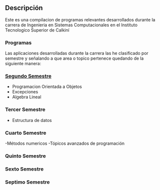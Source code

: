 ## Descripción
Este es una compilacion de programas relevantes desarrollados durante la carrera de Ingenieria en Sistemas Computacionales en el Instituto Tecnologico Superior de Calkiní

### Programas
Las aplicaciones desarrolladas durante la carrera las he clasificado por semestre y señalando a que area o topico pertenece quedando de la siguiente manera:

### [Segundo Semestre](Segundo-Semestre/README.md)
- Programacion Orientada a Objetos
- Excepciones
- Algebra Lineal

### Tercer Semestre
- Estructura de datos

### Cuarto Semestre
-Métodos numericos
-Tópicos avanzados de programación
### Quinto Semestre

### Sexto Semestre

### Septimo Semestre
